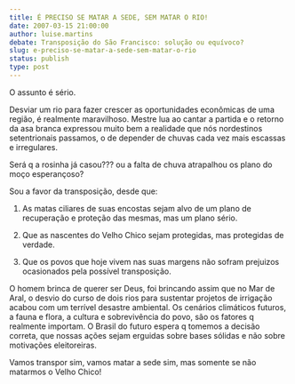 ```yaml
---
title: É PRECISO SE MATAR A SEDE, SEM MATAR O RIO!
date: 2007-03-15 21:00:00
author: luise.martins
debate: Transposição do São Francisco: solução ou equívoco?  
slug: e-preciso-se-matar-a-sede-sem-matar-o-rio
status: publish 
type: post
---
```


O assunto é sério.  

Desviar um rio para fazer crescer as oportunidades econômicas de uma região, é realmente maravilhoso. Mestre lua ao cantar a partida e o retorno da asa branca expressou muito bem a realidade que nós nordestinos setentrionais passamos, o de depender de chuvas cada vez mais escassas e irregulares.  

 Será q a rosinha já casou??? ou a falta de chuva atrapalhou os plano do moço esperançoso?   

Sou a favor da transposição, desde que:   

1. As matas ciliares de suas encostas sejam alvo de um plano de recuperação e proteção das mesmas, mas um plano sério.  

2. Que as nascentes do Velho Chico sejam protegidas, mas protegidas de verdade.  

3. Que os povos que hoje vivem nas suas margens não sofram prejuizos ocasionados pela possível transposição.  

O homem brinca de querer ser Deus, foi brincando assim que no Mar de Aral, o desvio do curso de dois rios para sustentar projetos de irrigação acabou com um terrível desastre ambiental. Os cenários climáticos futuros, a fauna e flora, a cultura e sobrevivência do povo, são os fatores q realmente importam. O Brasil do futuro espera q tomemos a decisão correta, que nossas ações sejam erguidas sobre bases sólidas e não sobre motivações eleitoreiras.  

Vamos transpor sim, vamos matar a sede sim, mas somente se não matarmos o Velho Chico!
